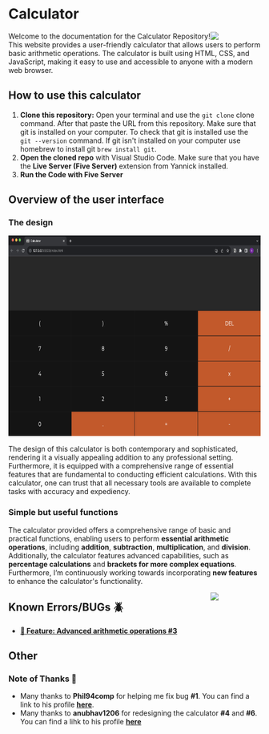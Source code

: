 # Calculator
<!--<div id="header" align="center">
    <img src="https://media.giphy.com/media/M9gbBd9nbDrOTu1Mqx/giphy.gif" width="100"/> 
</div>-->
<img align="right"  width="100" src="https://media.giphy.com/media/M9gbBd9nbDrOTu1Mqx/giphy.gif"></a>
Welcome to the documentation for the Calculator Repository! This website provides a user-friendly calculator that allows users to perform basic arithmetic operations. The calculator is built using HTML, CSS, and JavaScript, making it easy to use and accessible to anyone with a modern web browser. 

## How to use this calculator
1. **Clone this repository:** Open your terminal and use the `git clone` clone command. After that paste the URL from this repository. Make sure that git is installed on your computer. To check that git is installed use the `git --version` command. If git isn't installed on your computer use homebrew to install git `brew install git`.
2. **Open the cloned repo** with Visual Studio Code. Make sure that you have the **Live Server (Five Server)** extension from Yannick installed.
3. **Run the Code with Five Server**

## Overview of the user interface
### The design
<img height=400px src="Interface.png">

The design of this calculator is both contemporary and sophisticated, rendering it a visually appealing addition to any professional setting. Furthermore, it is equipped with a comprehensive range of essential features that are fundamental to conducting efficient calculations. With this calculator, one can trust that all necessary tools are available to complete tasks with accuracy and expediency.

### Simple but useful functions
The calculator provided offers a comprehensive range of basic and practical functions, enabling users to perform **essential arithmetic operations**, including **addition**, **subtraction**, **multiplication**, and **division**. Additionally, the calculator features advanced capabilities, such as **percentage calculations** and **brackets for more complex equations**. Furthermore, I’m continuously working towards incorporating **new features** to enhance the calculator's functionality.

<img align="right"  width="100" src="https://media.giphy.com/media/11kEuHSQAXXiGQ/giphy.gif"></a>

## Known Errors/BUGs 🪲
* [**🌟 Feature: Advanced arithmetic operations #3**](https://github.com/N3v1/Calculator/issues/3)



## Other
### Note of Thanks 🙏
* Many thanks to **Phil94comp** for helping me fix bug **#1**. You can find a link to his profile [**here**](https://github.com/Phil94comp).
* Many thanks to **anubhav1206** for redesigning the calculator **#4** and **#6**. You can find a lihk to his profile [**here**](https://github.com/anubhav1206)
